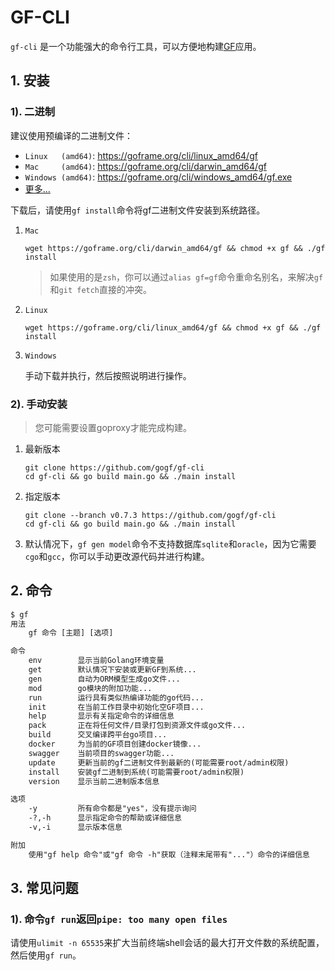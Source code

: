 # GF-CLI

`gf-cli` 是一个功能强大的命令行工具，可以方便地构建[GF](https://goframe.org)应用。

## 1. 安装

### 1). 二进制
建议使用预编译的二进制文件：
- `Linux   (amd64)`: https://goframe.org/cli/linux_amd64/gf
- `Mac     (amd64)`: https://goframe.org/cli/darwin_amd64/gf
- `Windows (amd64)`: https://goframe.org/cli/windows_amd64/gf.exe
- [更多...](https://goframe.org/cli)

下载后，请使用`gf install`命令将gf二进制文件安装到系统路径。

1. `Mac`
    ```shell
    wget https://goframe.org/cli/darwin_amd64/gf && chmod +x gf && ./gf install
    ```
   > 如果使用的是`zsh`，你可以通过`alias gf=gf`命令重命名别名，来解决`gf`和`git fetch`直接的冲突。
                                                                                                                          
1. `Linux` 
    ```shell
    wget https://goframe.org/cli/linux_amd64/gf && chmod +x gf && ./gf install
    ```
                                                                                                                  
1. `Windows`

    手动下载并执行，然后按照说明进行操作。

### 2). 手动安装

> 您可能需要设置goproxy才能完成构建。

1. 最新版本
    ```
    git clone https://github.com/gogf/gf-cli 
    cd gf-cli && go build main.go && ./main install
    ```
1. 指定版本
    ```
    git clone --branch v0.7.3 https://github.com/gogf/gf-cli 
    cd gf-cli && go build main.go && ./main install
    ```
1. 默认情况下，`gf gen model`命令不支持数据库`sqlite`和`oracle`，因为它需要`cgo`和`gcc`，你可以手动更改源代码并进行构建。

## 2. 命令
```html
$ gf
用法
    gf 命令 [主题] [选项]

命令
    env        显示当前Golang环境变量
    get        默认情况下安装或更新GF到系统...
    gen        自动为ORM模型生成go文件...
    mod        go模块的附加功能...
    run        运行具有类似热编译功能的go代码...
    init       在当前工作目录中初始化空GF项目...
    help       显示有关指定命令的详细信息
    pack       正在将任何文件/目录打包到资源文件或go文件...
    build      交叉编译跨平台go项目...
    docker     为当前的GF项目创建docker镜像...
    swagger    当前项目的swagger功能...
    update     更新当前的gf二进制文件到最新的(可能需要root/admin权限)
    install    安装gf二进制到系统(可能需要root/admin权限)
    version    显示当前二进制版本信息

选项
    -y         所有命令都是"yes"，没有提示询问
    -?,-h      显示指定命令的帮助或详细信息
    -v,-i      显示版本信息

附加
    使用"gf help 命令"或"gf 命令 -h"获取（注释末尾带有"..."）命令的详细信息
```

## 3. 常见问题

### 1). 命令`gf run`返回`pipe: too many open files`

请使用`ulimit -n 65535`来扩大当前终端shell会话的最大打开文件数的系统配置，然后使用`gf run`。







